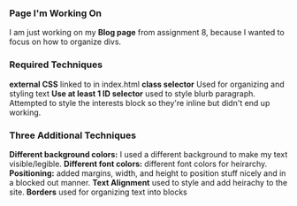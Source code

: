 ### Page I'm Working On

I am just working on my **Blog page** from assignment 8, because I wanted to focus on how to organize divs.

### Required Techniques

**external CSS** linked to in index.html
**class selector** Used for organizing and styling text
**Use at least 1 ID selector** used to style blurb paragraph. Attempted to style the interests block so they're inline but didn't end up working.

### Three Additional Techniques

**Different background colors:** I used a different background to make my text visible/legible.
**Different font colors:** different font colors for heirarchy.
**Positioning:** added margins, width, and height to position stuff nicely and in a blocked out manner.
**Text Alignment** used to style and add heirachy to the site.
**Borders** used for organizing text into blocks
